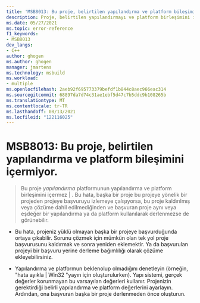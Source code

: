 ```yaml
---
title: 'MSB8013: Bu proje, belirtilen yapılandırma ve platform bileşimini içermiyor.'
description: Proje, belirtilen yapılandırmayı ve platform birleşimini içermiyorsa hata MSB8013 oluşur.
ms.date: 05/27/2021
ms.topic: error-reference
f1_keywords:
- MSB8013
dev_langs:
- C++
author: ghogen
ms.author: ghogen
manager: jmartens
ms.technology: msbuild
ms.workload:
- multiple
ms.openlocfilehash: 2aeb92f695773379befdf1b844c8aec966eac314
ms.sourcegitcommit: 68897da7d74c31ae1ebf5d47c7b5ddc9b108265b
ms.translationtype: MT
ms.contentlocale: tr-TR
ms.lasthandoff: 08/13/2021
ms.locfileid: "122116025"
---
```

# <a name="msb8013-this-project-doesnt-contain-the-configuration-and-platform-combination-specified"></a>MSB8013: Bu proje, belirtilen yapılandırma ve platform bileşimini içermiyor.

> Bu proje *yapılandırma* platformunun yapılandırma ve platform birleşimini içermez &vert; . Bu hata, başka bir proje bu projeye yönelik bir projeden projeye başvuruyu izlemeye çalışıyorsa, bu proje kaldırılmış veya çözüme dahil edilmediğinden ve başvuran proje aynı veya eşdeğer bir yapılandırma ya da platform kullanılarak derlenmezse de görünebilir.

- Bu hata, projeniz yüklü olmayan başka bir projeye başvurduğunda ortaya çıkabilir. Sorunu çözmek için mümkün olan tek yol proje başvurusunu kaldırmak ve sonra yeniden eklemektir. Ya da başvurulan projeyi bir başvuru yerine derleme bağımlılığı olarak çözüme ekleyebilirsiniz.

- Yapılandırma ve platformun beklenolup olmadığını denetleyin (örneğin, "hata ayıkla | Win32 "yayın için oluşturulurken). Yapı sistemi, gerçek değerler korunmayan bu varsayılan değerleri kullanır. Projenizin gerektirdiği belirli yapılandırma ve platform değerlerini ayarlayın. Ardından, ona başvuran başka bir proje derlenmeden önce oluşturun.
